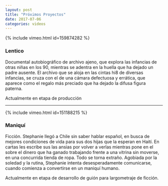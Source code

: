 ```yaml
---
layout: post
title: "Próximos Proyectos"
date: 2017-07-06
categories: videos
---
```


{% include vimeo.html id=159874282 %}

### Lentico
Documental autobiográfico de archivo ajeno, que explora las infancias de otras
niñas en los 90, mientras se adentra en la huella que ha dejado un padre
ausente.
El archivo que se aloja en las cintas hi8 de diversas infancias, se cruza con
el de una cámara defectuosa y errática, que aparece como el regalo más preciado
que ha dejado la difusa figura paterna.

Actualmente en etapa de producción


---


{% include vimeo.html id=151188215 %}

### Maniquí
Ficción. Stephanie llegó a Chile sin saber hablar español, en busca de mejores
condiciones de vida para sus dos hijas que la esperan en Haití. En cartas les
escribe sus las ansias por volver a verlas mientras pone en el sobre el dinero
que ha ganado trabajando frente a una vitrina sin moverse, en una concurrida
tienda de ropa.
Todo se torna extraño. Agobiada por la soledad y la rutina, Stephanie intenta
desesperadamente comunicarse, cuando comienza a convertirse en un maniquí
humano.

Actualmente en etapa de desarrollo de guión para largometraje de ficción.

